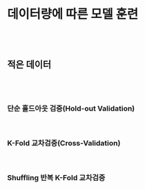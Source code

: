 # 데이터량에 따른 모델 훈련
<br/><br/>

## 적은 데이터
<br/><br/>

### 단순 홀드아웃 검증(Hold-out Validation)
<br/>

### K-Fold 교차검증(Cross-Validation)
<br/>

### Shuffling 반복 K-Fold 교차검증